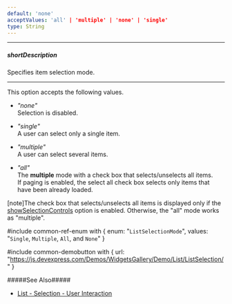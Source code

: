 ```yaml
---
default: 'none'
acceptValues: 'all' | 'multiple' | 'none' | 'single'
type: String
---
```

---
##### shortDescription
Specifies item selection mode.

---
This option accepts the following values.

- *"none"*  
 Selection is disabled.

- *"single"*  
 A user can select only a single item.

- *"multiple"*  
 A user can select several items.

- *"all"*  
 The **multiple** mode with a check box that selects/unselects all items.  
 If paging is enabled, the select all check box selects only items that have been already loaded.

 [note]The check box that selects/unselects all items is displayed only if the [showSelectionControls](/api-reference/10%20UI%20Widgets/dxList/1%20Configuration/showSelectionControls.md '{basewidgetpath}/Configuration/#showSelectionControls') option is enabled. Otherwise, the "all" mode works as "multiple".

#include common-ref-enum with {
    enum: "`ListSelectionMode`",
    values: "`Single`, `Multiple`, `All`, and `None`"
}

#include common-demobutton with {
    url: "https://js.devexpress.com/Demos/WidgetsGallery/Demo/List/ListSelection/"
}

#####See Also#####
- [List - Selection - User Interaction](/concepts/05%20Widgets/List/25%20Selection/01%20User%20Interaction.md '/Documentation/Guide/Widgets/List/Selection/#User_Interaction')